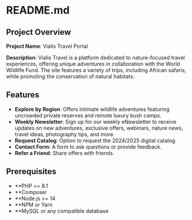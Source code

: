 # README.md

## Project Overview

**Project Name**: Vialis Travel Portal

**Description**: Vialis Travel is a platform dedicated to nature-focused travel experiences, offering unique adventures in collaboration with the World Wildlife Fund. The site features a variety of trips, including African safaris, while promoting the conservation of natural habitats.

## Features

-   **Explore by Region**: Offers intimate wildlife adventures featuring uncrowded private reserves and remote luxury bush camps.
-   **Weekly Newsletter**: Sign up for our weekly eNewsletter to receive updates on new adventures, exclusive offers, webinars, nature news, travel ideas, photography tips, and more.
-   **Request Catalog**: Option to request the 2024/2025 digital catalog.
-   **Contact Form**: A form to ask questions or provide feedback.
-   **Refer a Friend**: Share offers with friends.

## Prerequisites

-   \*\*PHP >= 8.1
-   \*\*Composer
-   \*\*Node.js >= 14
-   \*\*NPM or Yarn
-   \*\*MySQL or any compatible database
